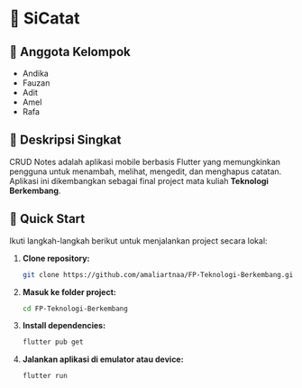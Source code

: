 # 📒 SiCatat

## 👥 Anggota Kelompok
- Andika
- Fauzan
- Adit
- Amel
- Rafa

## 📝 Deskripsi Singkat

CRUD Notes adalah aplikasi mobile berbasis Flutter yang memungkinkan pengguna untuk menambah, melihat, mengedit, dan menghapus catatan. Aplikasi ini dikembangkan sebagai final project mata kuliah **Teknologi Berkembang**.

## 🚀 Quick Start

Ikuti langkah-langkah berikut untuk menjalankan project secara lokal:

1. **Clone repository:**

    ```bash
    git clone https://github.com/amaliartnaa/FP-Teknologi-Berkembang.git
    ```

2. **Masuk ke folder project:**

    ```bash
    cd FP-Teknologi-Berkembang
    ```

3. **Install dependencies:**

    ```bash
    flutter pub get
    ```

4. **Jalankan aplikasi di emulator atau device:**

    ```bash
    flutter run
    ```
